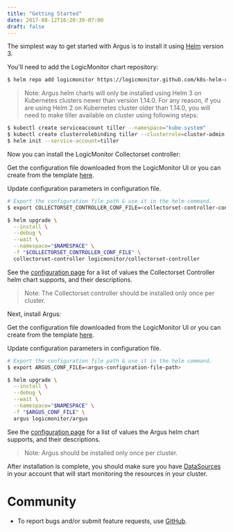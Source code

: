 ```yaml
---
title: "Getting Started"
date: 2017-08-12T16:20:39-07:00
draft: false
---
```


The simplest way to get started with Argus is to install it using [Helm](https://helm.sh/docs) version 3.

You'll need to add the LogicMonitor chart repository:

```bash
$ helm repo add logicmonitor https://logicmonitor.github.com/k8s-helm-charts
```

> Note: Argus helm charts will only be installed using Helm 3 on Kubernetes clusters newer than version 1.14.0. For any reason, if you are using Helm 2 on Kubernetes cluster older than 1.14.0, you will need to make tiller available on cluster using following steps:

```bash
$ kubectl create serviceaccount tiller --namespace="kube-system"
$ kubectl create clusterrolebinding tiller --clusterrole=cluster-admin --serviceaccount=kube-system:tiller
$ helm init --service-account=tiller
```

Now you can install the LogicMonitor Collectorset controller:

Get the configuration file downloaded from the LogicMonitor UI or you can create from the template [here](https://github.com/logicmonitor/k8s-helm-charts/blob/master/config-templates/Configuration.md#collectorset-controller).

Update configuration parameters in configuration file.

```bash
# Export the configuration file path & use it in the helm command.
$ export COLLECTORSET_CONTROLLER_CONF_FILE=<collectorset-controller-configuration-file-path>

$ helm upgrade \
  --install \
  --debug \
  --wait \
  --namespace="$NAMESPACE" \
  -f "$COLLECTORSET_CONTROLLER_CONF_FILE" \
  collectorset-controller logicmonitor/collectorset-controller
```

See the [configuration page](https://logicmonitor.github.io/k8s-argus/docs/configuration/) for a list of values the Collectorset Controller helm chart supports, and their
descriptions.

> Note: The Collectorset controller should be installed only once per cluster.

Next, install Argus:

Get the configuration file downloaded from the LogicMonitor UI or you can create from the template [here](https://github.com/logicmonitor/k8s-helm-charts/blob/master/config-templates/Configuration.md#argus).

Update configuration parameters in configuration file.

```bash
# Export the configuration file path & use it in the helm command.
$ export ARGUS_CONF_FILE=<argus-configuration-file-path>

$ helm upgrade \
  --install \
  --debug \
  --wait \
  --namespace="$NAMESPACE" \
  -f "$ARGUS_CONF_FILE" \
  argus logicmonitor/argus
```

See the [configuration page](https://logicmonitor.github.io/k8s-argus/docs/configuration/) for a list of values the Argus helm chart supports, and their descriptions.

> Note: Argus should be installed only once per cluster.

After installation is complete, you should make sure you have [DataSources](https://logicmonitor.github.io/k8s-argus/docs/monitoring/) in your account
that will start monitoring the resources in your cluster.

# Community

- To report bugs and/or submit feature requests, use [GitHub](https://github.com/logicmonitor/k8s-argus/issues).

